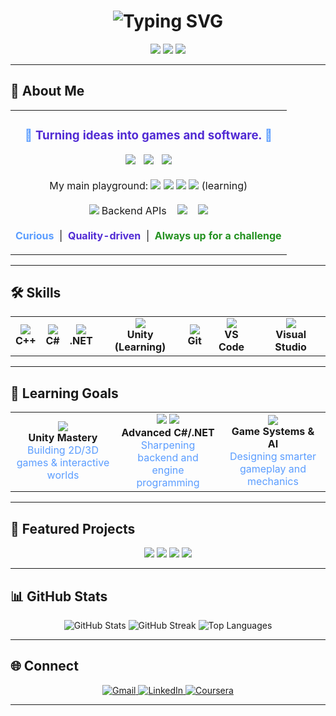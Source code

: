 <!-- Modern Dynamic GitHub Profile README -->

<h1 align="center">
  <img src="https://readme-typing-svg.demolab.com?font=Fira+Code&weight=700&size=32&pause=1000&color=5B9DFF&center=true&vCenter=true&width=520&lines=Umer+Iftikhar;Software+Engineer;Game+Dev+Enthusiast;Builder+of+Fun+Tech" alt="Typing SVG">
</h1>

<p align="center">
  <img src="https://img.shields.io/badge/-Level%20Up%20Everyday!-512BD4?style=for-the-badge&logo=rocket&logoColor=white" />
  <img src="https://img.shields.io/badge/-Code%20is%20my%20canvas-5B9DFF?style=for-the-badge&logo=paintbrush&logoColor=white" />
  <img src="https://img.shields.io/badge/-Let%27s%20create%20something%20fun!-239120?style=for-the-badge&logo=joystick&logoColor=white" />
</p>

---

## 👤 About Me

<div align="center">

<table>
<tr>
<td align="center" width="100%">
  
<h3 style="color:#5B9DFF;">🌟 <span style="color:#512BD4;">Turning ideas into games and software.</span> 🌟</h3>

<p>
<img src="https://img.shields.io/badge/-Umer-5B9DFF?style=flat-square&logo=github&logoColor=white" /> &nbsp;
<img src="https://img.shields.io/badge/Software%20Engineer-512BD4?style=flat-square&logo=codefactor&logoColor=white" /> &nbsp;
<img src="https://img.shields.io/badge/Game%20Dev%20Enthusiast-239120?style=flat-square&logo=unity&logoColor=white" />
<br><br>
My main playground: 
<img src="https://img.shields.io/badge/C++-00599C?style=flat-square&logo=c%2B%2B&logoColor=white" /> 
<img src="https://img.shields.io/badge/C%23-239120?style=flat-square&logo=c-sharp&logoColor=white" /> 
<img src="https://img.shields.io/badge/.NET-512BD4?style=flat-square&logo=dotnet&logoColor=white" /> 
<img src="https://img.shields.io/badge/Unity-222C37?style=flat-square&logo=unity&logoColor=white" /> (learning)
<br><br>
<img src="https://img.shields.io/badge/API-5B9DFF?style=flat-square&logo=databricks&logoColor=white" /> Backend APIs
&nbsp;&nbsp;
<img src="https://img.shields.io/badge/Game%20Logic-239120?style=flat-square&logo=unity&logoColor=white" /> 
&nbsp;&nbsp;
<img src="https://img.shields.io/badge/UI%2FUX-512BD4?style=flat-square&logo=figma&logoColor=white" />
<br><br>
<b><span style="color:#5B9DFF;">Curious</span></b> &nbsp;|&nbsp; <b><span style="color:#512BD4;">Quality-driven</span></b> &nbsp;|&nbsp; <b><span style="color:#239120;">Always up for a challenge</span></b>
</p>

</td>
</tr>
</table>

</div>

---

## 🛠️ Skills

<div align="center">

<table>
<tr>
  <td align="center">
    <img src="https://img.shields.io/badge/C%2B%2B-00599C?style=for-the-badge&logo=c%2B%2B&logoColor=white" /><br>
    <b>C++</b>
  </td>
  <td align="center">
    <img src="https://img.shields.io/badge/C%23-239120?style=for-the-badge&logo=c-sharp&logoColor=white" /><br>
    <b>C#</b>
  </td>
  <td align="center">
    <img src="https://img.shields.io/badge/.NET-512BD4?style=for-the-badge&logo=dotnet&logoColor=white" /><br>
    <b>.NET</b>
  </td>
  <td align="center">
    <img src="https://img.shields.io/badge/Unity-222C37?style=for-the-badge&logo=unity&logoColor=white" /><br>
    <b>Unity (Learning)</b>
  </td>
  <td align="center">
    <img src="https://img.shields.io/badge/Git-F05032?style=for-the-badge&logo=git&logoColor=white" /><br>
    <b>Git</b>
  </td>
  <td align="center">
    <img src="https://img.shields.io/badge/VS%20Code-007ACC?style=for-the-badge&logo=visual-studio-code&logoColor=white" /><br>
    <b>VS Code</b>
  </td>
  <td align="center">
    <img src="https://img.shields.io/badge/Visual%20Studio-5B9DFF?style=for-the-badge&logo=visual-studio&logoColor=white" /><br>
    <b>Visual Studio</b>
  </td>
</tr>
</table>
</div>

---

## 🚀 Learning Goals

<div align="center">

<table>
<tr>
  <td align="center" width="33%">
    <img src="https://img.shields.io/badge/Unity-222C37?style=flat-square&logo=unity&logoColor=white" /><br>
    <b>Unity Mastery</b><br>
    <span style="color:#5B9DFF;">Building 2D/3D games & interactive worlds</span>
  </td>
  <td align="center" width="33%">
    <img src="https://img.shields.io/badge/C%23-239120?style=flat-square&logo=c-sharp&logoColor=white" />
    <img src="https://img.shields.io/badge/.NET-512BD4?style=flat-square&logo=dotnet&logoColor=white" /><br>
    <b>Advanced C#/.NET</b><br>
    <span style="color:#5B9DFF;">Sharpening backend and engine programming</span>
  </td>
  <td align="center" width="33%">
    <img src="https://img.shields.io/badge/Game%20AI-239120?style=flat-square&logo=OpenAI&logoColor=white" /><br>
    <b>Game Systems & AI</b><br>
    <span style="color:#5B9DFF;">Designing smarter gameplay and mechanics</span>
  </td>
</tr>
</table>

</div>

---

## 🚩 Featured Projects
<div align="center">
  <a href="https://github.com/Umer-Iftikhar/Monster"><img src="https://img.shields.io/badge/Monster-GameDev-512BD4?style=for-the-badge"></a>
  <a href="https://github.com/Umer-Iftikhar/UserManagementAPI"><img src="https://img.shields.io/badge/User%20Management%20API-WebApp-5B9DFF?style=for-the-badge"></a>
  <a href="https://github.com/Umer-Iftikhar/MessagingApi"><img src="https://img.shields.io/badge/Messaging%20API-Backend-00599C?style=for-the-badge"></a>
  <a href="https://github.com/FrenZy-1/Neural_Noir_Low_Level"><img src="https://img.shields.io/badge/Neural%20Noir-AI-239120?style=for-the-badge"></a>
</div>

---

## 📊 GitHub Stats

<p align="center">
  <img src="https://github-readme-stats.vercel.app/api?username=Umer-Iftikhar&show_icons=true&theme=github_dark&hide_border=true" alt="GitHub Stats" />
  <img src="https://github-readme-streak-stats.demolab.com/?user=Umer-Iftikhar&theme=github-dark&hide_border=true" alt="GitHub Streak" />
  <img src="https://github-readme-stats.vercel.app/api/top-langs/?username=Umer-Iftikhar&layout=compact&theme=github_dark&hide_border=true" alt="Top Languages" />
</p>

---

## 🌐 Connect
<p align="center">
  <a href="mailto:umeriftikhar981@gmail.com">
    <img src="https://img.shields.io/badge/Gmail-EA4335?style=for-the-badge&labelColor=EA4335&color=EA4335&logo=gmail&logoColor=white" alt="Gmail"/>
  </a>
  <a href="https://www.linkedin.com/in/umer-iftikhar-388677328">
    <img src="https://img.shields.io/badge/LinkedIn-0A66C2?style=for-the-badge&labelColor=0A66C2&color=0A66C2&logo=linkedin&logoColor=white" alt="LinkedIn"/>
  </a>
  <a href="https://www.coursera.org/user/8dc29b2ae0f1827991959ec1e9ccdbba">
    <img src="https://img.shields.io/badge/Coursera-17408B?style=for-the-badge&labelColor=17408B&color=17408B" alt="Coursera"/>
  </a>
</p>

---

<!--
Want help automating recent commits, blog posts, or achievements? Let me know!
-->
